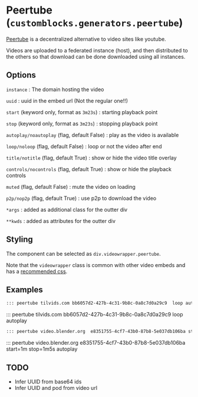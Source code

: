 # Peertube (`customblocks.generators.peertube`)

[Peertube](https://joinpeertube.org/)
is a decentralized alternative to video sites like youtube.


Videos are uploaded to a federated instance (host),
and then distributed to the others so that download can be done 
downloaded using all instances.

## Options

`instance`
: The domain hosting the video

`uuid`
: uuid in the embed url (Not the regular one!!)

`start` (keyword only, format as `3m23s`)
: starting playback point

`stop` (keyword only, format as `3m23s`)
: stopping playback point

`autoplay/noautoplay` (flag, default False)
: play as the video is available

`loop/noloop` (flag, default False)
: loop or not the video after end

`title/notitle` (flag, default True)
: show or hide the video title overlay

`controls/nocontrols` (flag, default True)
: show or hide the playback controls

`muted` (flag, default False)
: mute the video on loading

`p2p/nop2p` (flag, default True)
: use p2p to download the video

`*args`
: added as additional class for the outter div

`**kwds`
: added as attributes for the outter div

## Styling

The component can be selected as `div.videowrapper.peertube`.

Note that the `videowrapper` class is common with other video embeds
and has a [recommended css](css/videowrapper.css).


## Examples

```markdown
::: peertube tilvids.com bb6057d2-427b-4c31-9b8c-0a8c7d0a29c9  loop autoplay
```

::: peertube tilvids.com bb6057d2-427b-4c31-9b8c-0a8c7d0a29c9  loop autoplay

```markdown
::: peertube video.blender.org  e8351755-4cf7-43b0-87b8-5e037db106ba start=1m stop=1m5s autoplay
```

::: peertube video.blender.org  e8351755-4cf7-43b0-87b8-5e037db106ba start=1m stop=1m5s autoplay


## TODO

- Infer UUID from base64 ids
- Infer UUID and pod from video url


